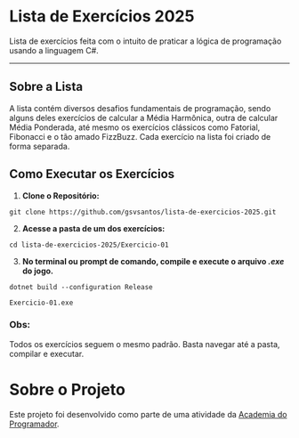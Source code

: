 # Lista de Exercícios 2025
Lista de exercícios feita com o intuito de praticar a lógica de programação usando a linguagem C#.

---

## Sobre a Lista
A lista contém diversos desafios fundamentais de programação, sendo alguns deles exercícios de calcular a Média Harmônica, outra de calcular Média Ponderada, até mesmo os exercícios clássicos como Fatorial, Fibonacci e o tão amado FizzBuzz.
Cada exercício na lista foi criado de forma separada.  

## Como Executar os Exercícios
1. **Clone o Repositório:**
```
git clone https://github.com/gsvsantos/lista-de-exercicios-2025.git
```

2. **Acesse a pasta de um dos exercícios:**
```
cd lista-de-exercicios-2025/Exercicio-01
```

3. **No terminal ou prompt de comando, compile e execute o arquivo *.exe* do jogo.**
```
dotnet build --configuration Release
```
```
Exercicio-01.exe
```

### Obs:
Todos os exercícios seguem o mesmo padrão. Basta navegar até a pasta, compilar e executar.

# Sobre o Projeto
Este projeto foi desenvolvido como parte de uma atividade da [Academia do Programador](https://www.instagram.com/academiadoprogramador/).
